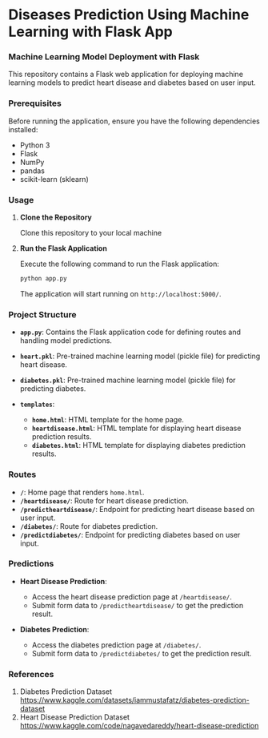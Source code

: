 # Diseases Prediction Using Machine Learning with Flask App 

### Machine Learning Model Deployment with Flask

This repository contains a Flask web application for deploying machine learning models to predict heart disease and diabetes based on user input.

### Prerequisites

Before running the application, ensure you have the following dependencies installed:

- Python 3
- Flask
- NumPy
- pandas
- scikit-learn (sklearn)


### Usage

1. **Clone the Repository**

   Clone this repository to your local machine

2. **Run the Flask Application**

   Execute the following command to run the Flask application:

   ```bash
   python app.py
   ```

   The application will start running on `http://localhost:5000/`.

### Project Structure

- **`app.py`**: Contains the Flask application code for defining routes and handling model predictions.
  
- **`heart.pkl`**: Pre-trained machine learning model (pickle file) for predicting heart disease.

- **`diabetes.pkl`**: Pre-trained machine learning model (pickle file) for predicting diabetes.

- **`templates`**:
  - **`home.html`**: HTML template for the home page.
  - **`heartdisease.html`**: HTML template for displaying heart disease prediction results.
  - **`diabetes.html`**: HTML template for displaying diabetes prediction results.

### Routes

- **`/`**: Home page that renders `home.html`.
- **`/heartdisease/`**: Route for heart disease prediction.
- **`/predictheartdisease/`**: Endpoint for predicting heart disease based on user input.
- **`/diabetes/`**: Route for diabetes prediction.
- **`/predictdiabetes/`**: Endpoint for predicting diabetes based on user input.

### Predictions

- **Heart Disease Prediction**:
  - Access the heart disease prediction page at `/heartdisease/`.
  - Submit form data to `/predictheartdisease/` to get the prediction result.

- **Diabetes Prediction**:
  - Access the diabetes prediction page at `/diabetes/`.
  - Submit form data to `/predictdiabetes/` to get the prediction result.

### References

1. Diabetes Prediction Dataset https://www.kaggle.com/datasets/iammustafatz/diabetes-prediction-dataset
2. Heart Disease Prediction Dataset https://www.kaggle.com/code/nagavedareddy/heart-disease-prediction

